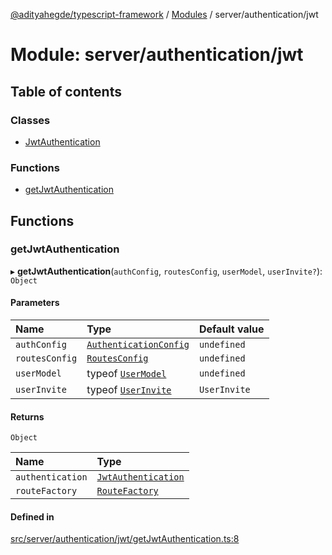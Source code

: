[@adityahegde/typescript-framework](../README.md) / [Modules](../modules.md) / server/authentication/jwt

# Module: server/authentication/jwt

## Table of contents

### Classes

- [JwtAuthentication](../classes/server_authentication_jwt.JwtAuthentication.md)

### Functions

- [getJwtAuthentication](server_authentication_jwt.md#getjwtauthentication)

## Functions

### getJwtAuthentication

▸ **getJwtAuthentication**(`authConfig`, `routesConfig`, `userModel`, `userInvite?`): `Object`

#### Parameters

| Name | Type | Default value |
| :------ | :------ | :------ |
| `authConfig` | [`AuthenticationConfig`](../classes/server.AuthenticationConfig.md) | `undefined` |
| `routesConfig` | [`RoutesConfig`](../classes/server.RoutesConfig.md) | `undefined` |
| `userModel` | typeof [`UserModel`](../classes/models.UserModel.md) | `undefined` |
| `userInvite` | typeof [`UserInvite`](../classes/models.UserInvite.md) | `UserInvite` |

#### Returns

`Object`

| Name | Type |
| :------ | :------ |
| `authentication` | [`JwtAuthentication`](../classes/server_authentication_jwt.JwtAuthentication.md) |
| `routeFactory` | [`RouteFactory`](../classes/server.RouteFactory.md) |

#### Defined in

[src/server/authentication/jwt/getJwtAuthentication.ts:8](https://github.com/AdityaHegde/typescript-framework/blob/8035b74/src/server/authentication/jwt/getJwtAuthentication.ts#L8)
